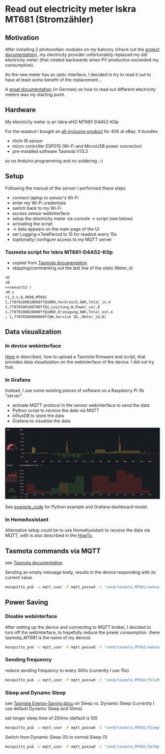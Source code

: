 # Read out electricity meter Iskra MT681 (Stromzähler)

## Motivation

After installing 2 photovoltaic modules on my balcony (check out the [project documentation](https://entorb.net/wickie/Balkonkraftwerk)), my electricity provider unfortunately replaced my old electricity meter (that rotated backwards when PV production exceeded my consumption).

As the new meter has an optic interface, I decided to try to read it out to have at least some benefit of the replacement...

A [great documentation](https://ottelo.jimdofree.com/stromz%C3%A4hler-auslesen-tasmota/) (in German) on how to read out different electricity meters was my starting point.

## Hardware

My electricity meter is an Iskra eHZ-MT681-D4A52-K0p

For the readout I bought an [all-inclusive product](https://www.wispr-shop.de/produkt/wifi-ir-schreib-lesekopf-diy-set/) for 40€ at eBay. It bundles

* Hichi IR sensor
* micro controller ESP01S (Wi-Fi and MicroUSB power connector)
* pre-installed software Tasmota V13.3

so no Arduino programming and no soldering ;-)

## Setup

Following the manual of the sensor I performed these steps

* connect laptop to sensor's Wi-Fi
* enter my Wi-Fi credentials
* switch back to my Wi-Fi
* access sensor webinterface
* setup the electricity meter via console -> script (see below)
* activating the script
* -> data appears on the main page of the UI
* set Logging->TelePeriod to 15 for readout every 15s
* (optionally) configure access to my MQTT server

### Tasmota script for Iskra MT681-D4A52-K0p

* copied from [Tasmota documentation](https://tasmota.github.io/docs/Smart-Meter-Interface/#iskra-ehz-mt681-d4a52-k0p)
* skipping/commenting out the last line of the static Meter_id

```text
>D
>B
=>sensor53 r
>M 1
+1,3,s,0,9600,MT681
1,77070100010800ff@1000,Verbrauch,kWh,Total_in,4
1,77070100100700ff@1,Leistung,W,Power_cur,0
1,77070100020800ff@1000,Erzeugung,kWh,Total_out,4
; 1,77070100000009ff@#,Service ID,,Meter_id,0|
```

## Data visualization

### In device webinterface

[Here](https://ottelo.jimdofree.com/stromz%C3%A4hler-auslesen-tasmota/) is described, how to upload a Tasmota firmware and script, that provides data visualization on the webinterface of the device. I did not try that.

### In Grafana

Instead, I use some existing pieces of software on a Raspberry Pi 3b "server".

* activate MQTT protocol in the sensor webinterface to send the data
* Python script to receive the data via MQTT
* InfluxDB to store the data
* Grafana to visualize the data

![Grafana](images/grafana.png "Grafana")

See [example_code](example_code) for Python example and Grafana dashboard model.

### In HomeAssistant

Alternative setup could be to use HomeAssistant to receive the data via MQTT, with is also described in the [HowTo](https://ottelo.jimdofree.com/stromz%C3%A4hler-auslesen-tasmota/).

## Tasmota commands via MQTT

see [Tasmota documentation](https://tasmota.github.io/docs/Commands/)

Sending an empty message body, results in the device responding with its current value.

```sh
mosquitto_pub -u mqtt_user -P mqtt_passwd -t "cmnd/tasmota_MT681/webserver" -m ""
```

## Power Saving

### Disable webinterface

After setting up the device and connecting to MQTT broker, I decided to turn off the webinterface, to hopefully reduce the power consumption. (here tasmota_MT681 is the name of my device)

```sh
mosquitto_pub -u mqtt_user -P mqtt_passwd -t "cmnd/tasmota_MT681/webserver" -m "0"
```

### Sending frequency

reduce sending frequency to every 300s (currently I use 15s)

```sh
mosquitto_pub -u mqtt_user -P mqtt_passwd -t "cmnd/tasmota_MT681/TelePeriod" -m "300"
```

### Sleep and Dynamc Sleep

see [Tasmota Energy-Saving docu](https://tasmota.github.io/docs/Energy-Saving/) on Sleep vs. Dynamic Sleep
(currently I use default Dynamic Sleep and 50ms)

set longer sleep time of 200ms (default is 50)

```sh
mosquitto_pub -u mqtt_user -P mqtt_passwd -t "cmnd/tasmota_MT681/Sleep" -m "200"
```

Switch from Dynamic Sleep (0) to normal Sleep (1)

```sh
mosquitto_pub -u mqtt_user -P mqtt_passwd -t "cmnd/tasmota_MT681/SetOption60" -m "1"
```
